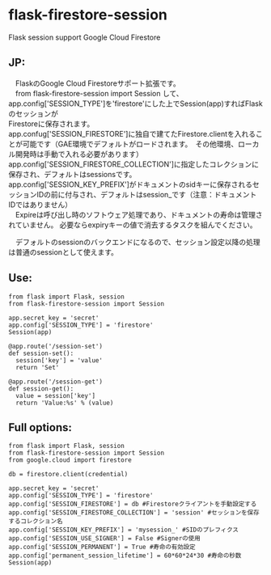 # flask-firestore-session
Flask session support Google Cloud Firestore

## JP:  
　FlaskのGoogle Cloud Firestoreサポート拡張です。  
　from flask-firestore-session import Session して、app.config['SESSION_TYPE']を'firestore'にした上でSession(app)すればFlaskのセッションが  
Firestoreに保存されます。  
app.confug['SESSION_FIRESTORE']に独自で建てたFirestore.clientを入れることが可能です（GAE環境でデフォルトがロードされます。　その他環境、ローカル開発時は手動で入れる必要があります）
app.config['SESSION_FIRESTORE_COLLECTION']に指定したコレクションに保存され、デフォルトはsessionsです。  
app.config['SESSION_KEY_PREFIX']がドキュメントのsidキーに保存されるセッションIDの前に付与され、デフォルトはsession_です（注意：ドキュメントIDではありません）  
　Expireは呼び出し時のソフトウェア処理であり、ドキュメントの寿命は管理されていません。  必要ならexpiryキーの値で消去するタスクを組んでください。  

　デフォルトのsessionのバックエンドになるので、セッション設定以降の処理は普通のsessionとして使えます。


## Use:
```
from flask import Flask, session
from flask-firestore-session import Session

app.secret_key = 'secret'
app.config['SESSION_TYPE'] = 'firestore'
Session(app)

@app.route('/session-set')
def session-set():
  session['key'] = 'value'
  return 'Set'
  
@app.route('/session-get')
def session-get():
  value = session['key']
  return 'Value:%s' % (value)
```

## Full options:
```
from flask import Flask, session
from flask-firestore-session import Session
from google.cloud import firestore

db = firestore.client(credential)

app.secret_key = 'secret'
app.config['SESSION_TYPE'] = 'firestore'
app.config['SESSION_FIRESTORE'] = db #Firestoreクライアントを手動設定する
app.config['SESSION_FIRESTORE_COLLECTION'] = 'session' #セッションを保存するコレクション名
app.config['SESSION_KEY_PREFIX'] = 'mysession_' #SIDのプレフィクス
app.config['SESSION_USE_SIGNER'] = False #Signerの使用
app.config['SESSION_PERMANENT'] = True #寿命の有効設定
app.config['permanent_session_lifetime'] = 60*60*24*30 #寿命の秒数
Session(app)
```
